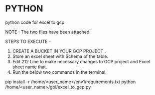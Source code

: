 # PYTHON
python code for excel to gcp 

NOTE : The two files have been attached.

STEPS TO EXECUTE - 

1.  CREATE A BUCKET IN YOUR GCP PROJECT .
2.  Store an excel sheet with Schema of the table.
3.  Edit 212 Line to make necessary changes to GCP project and Excel sheet name that.
4.  Run the below two commands in the terminal.

   pip install -r /home/<user_name>/env1/requirements.txt
   python /home/<user_name>/gbl/excel_to_gcp.py



